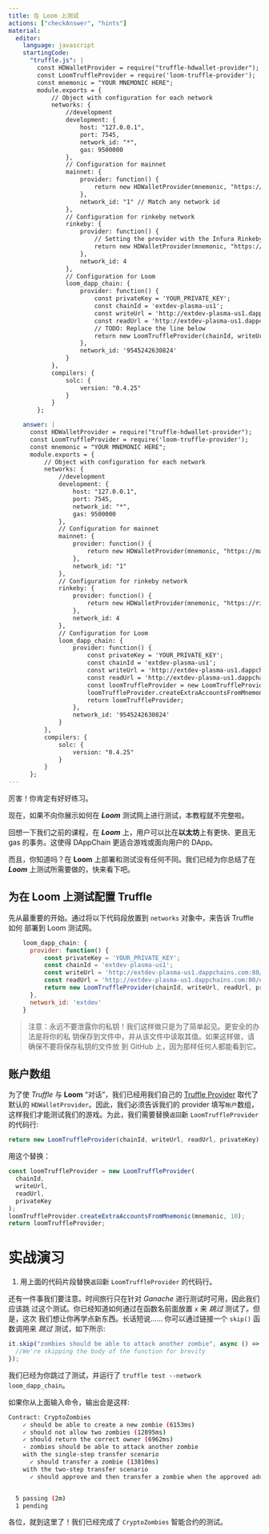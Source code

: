 ```yaml
---
title: 在 Loom 上测试
actions: ["checkAnswer", "hints"]
material:
  editor:
    language: javascript
    startingCode:
      "truffle.js": |
        const HDWalletProvider = require("truffle-hdwallet-provider");
        const LoomTruffleProvider = require('loom-truffle-provider');
        const mnemonic = "YOUR MNEMONIC HERE";
        module.exports = {
            // Object with configuration for each network
            networks: {
                //development
                development: {
                    host: "127.0.0.1",
                    port: 7545,
                    network_id: "*",
                    gas: 9500000
                },
                // Configuration for mainnet
                mainnet: {
                    provider: function() {
                        return new HDWalletProvider(mnemonic, "https://mainnet.infura.io/")
                    },
                    network_id: "1" // Match any network id
                },
                // Configuration for rinkeby network
                rinkeby: {
                    provider: function() {
                        // Setting the provider with the Infura Rinkeby address and Token
                        return new HDWalletProvider(mnemonic, "https://rinkeby.infura.io/v3/e60cea1cd16e4a0bb524359bf83a8c01")
                    },
                    network_id: 4
                },
                // Configuration for Loom
                loom_dapp_chain: {
                    provider: function() {
                        const privateKey = 'YOUR_PRIVATE_KEY';
                        const chainId = 'extdev-plasma-us1';
                        const writeUrl = 'http://extdev-plasma-us1.dappchains.com:80/rpc';
                        const readUrl = 'http://extdev-plasma-us1.dappchains.com:80/query';
                        // TODO: Replace the line below
                        return new LoomTruffleProvider(chainId, writeUrl, readUrl, privateKey);
                    },
                    network_id: '9545242630824'
                }
            },
            compilers: {
                solc: {
                    version: "0.4.25"
                }
            }
        };

    answer: |
      const HDWalletProvider = require("truffle-hdwallet-provider");
      const LoomTruffleProvider = require('loom-truffle-provider');
      const mnemonic = "YOUR MNEMONIC HERE";
      module.exports = {
          // Object with configuration for each network
          networks: {
              //development
              development: {
                  host: "127.0.0.1",
                  port: 7545,
                  network_id: "*",
                  gas: 9500000
              },
              // Configuration for mainnet
              mainnet: {
                  provider: function() {
                      return new HDWalletProvider(mnemonic, "https://mainnet.infura.io/")
                  },
                  network_id: "1"
              },
              // Configuration for rinkeby network
              rinkeby: {
                  provider: function() {
                      return new HDWalletProvider(mnemonic, "https://rinkeby.infura.io/v3/e60cea1cd16e4a0bb524359bf83a8c01")
                  },
                  network_id: 4
              },
              // Configuration for Loom
              loom_dapp_chain: {
                  provider: function() {
                      const privateKey = 'YOUR_PRIVATE_KEY';
                      const chainId = 'extdev-plasma-us1';
                      const writeUrl = 'http://extdev-plasma-us1.dappchains.com:80/rpc';
                      const readUrl = 'http://extdev-plasma-us1.dappchains.com:80/query';
                      const loomTruffleProvider = new LoomTruffleProvider(chainId, writeUrl, readUrl, privateKey);
                      loomTruffleProvider.createExtraAccountsFromMnemonic(mnemonic, 10);
                      return loomTruffleProvider;
                  },
                  network_id: '9545242630824'
              }
          },
          compilers: {
              solc: {
                  version: "0.4.25"
              }
          }
      };
---
```


厉害！你肯定有好好练习。

现在，如果不向你展示如何在 **_Loom_** 测试网上进行测试，本教程就不完整啦。

回想一下我们之前的课程，在 **_Loom_** 上，用户可以比在**以太坊**上有更快、更且无
gas 的事务。这使得 DAppChain 更适合游戏或面向用户的 DApp。

而且，你知道吗？在 **Loom** 上部署和测试没有任何不同。我们已经为你总结了在
**_Loom_** 上测试所需要做的，快来看下吧。

## 为在 **Loom** 上测试配置 Truffle

先从最重要的开始。通过将以下代码段放置到 `networks` 对象中，来告诉 Truffle 如何
部署到 Loom 测试网。

```javascript
    loom_dapp_chain: {
      provider: function() {
          const privateKey = 'YOUR_PRIVATE_KEY';
          const chainId = 'extdev-plasma-us1';
          const writeUrl = 'http://extdev-plasma-us1.dappchains.com:80/rpc';
          const readUrl = 'http://extdev-plasma-us1.dappchains.com:80/query';
          return new LoomTruffleProvider(chainId, writeUrl, readUrl, privateKey);
      },
      network_id: 'extdev'
    }
```

> 注意：永远不要泄露你的私钥！我们这样做只是为了简单起见。更安全的办法是将你的私
> 钥保存到文件中，并从该文件中读取其值。如果这样做，请确保不要将保存私钥的文件放
> 到 GitHub 上，因为那样任何人都能看到它。

## 账户数组

为了使 _Truffle_ 与 **Loom** “对话”，我们已经用我们自己的
<a href="https://github.com/loomnetwork/loom-truffle-provider" target=_blank>Truffle
Provider</a> 取代了默认的 `HDWalletProvider`。因此，我们必须告诉我们的 provider
填写`帐户`数组，这样我们才能测试我们的游戏。为此，我们需要替换`返回`新
`LoomTruffleProvider` 的代码行:

```javascript
return new LoomTruffleProvider(chainId, writeUrl, readUrl, privateKey);
```

用这个替换：

```javascript
const loomTruffleProvider = new LoomTruffleProvider(
  chainId,
  writeUrl,
  readUrl,
  privateKey
);
loomTruffleProvider.createExtraAccountsFromMnemonic(mnemonic, 10);
return loomTruffleProvider;
```

# 实战演习

1.  用上面的代码片段替换`返回`新 `LoomTruffleProvider` 的代码行。

还有一件事我们要注意。时间旅行只在针对 _Ganache_ 进行测试时可用，因此我们应该跳
过这个测试。你已经知道如何通过在函数名前面放置 `x` 来 _跳过_ 测试了。但是，这次
我们想让你再学点新东西。长话短说…… 你可以通过链接一个 `skip()` 函数调用来 _跳过_
测试，如下所示:

```javascript
it.skip("zombies should be able to attack another zombie", async () => {
  //We're skipping the body of the function for brevity
});
```

我们已经为你跳过了测试，并运行了 `truffle test --network loom_dapp_chain`。

如果你从上面输入命令，输出会是这样:

```bash
Contract: CryptoZombies
    ✓ should be able to create a new zombie (6153ms)
    ✓ should not allow two zombies (12895ms)
    ✓ should return the correct owner (6962ms)
    - zombies should be able to attack another zombie
    with the single-step transfer scenario
      ✓ should transfer a zombie (13810ms)
    with the two-step transfer scenario
      ✓ should approve and then transfer a zombie when the approved address calls transferForm (22388ms)


  5 passing (2m)
  1 pending
```

各位，就到这里了！我们已经完成了 `CryptoZombies` 智能合约的测试。
